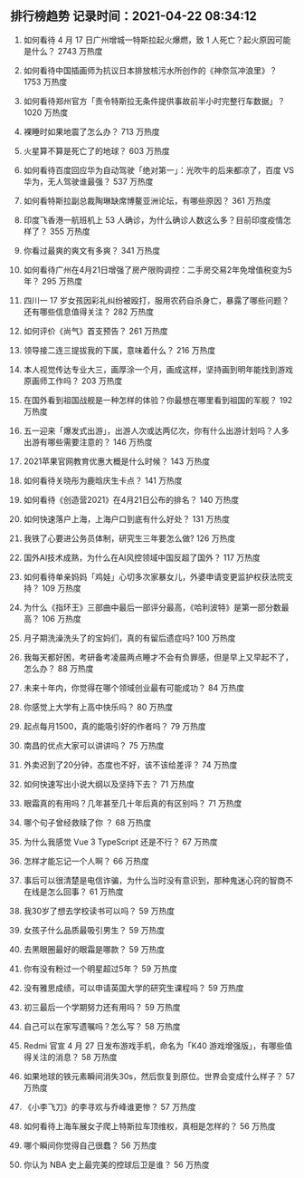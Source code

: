 
## 排行榜趋势 记录时间：2021-04-22 08:34:12
  
  1. 如何看待 4 月 17 日广州增城一特斯拉起火爆燃，致 1 人死亡？起火原因可能是什么？ 2743 万热度
    
  2. 如何看待中国插画师为抗议日本排放核污水所创作的《神奈氚冲浪里》？ 1753 万热度
    
  3. 如何看待郑州官方「责令特斯拉无条件提供事故前半小时完整行车数据」？ 1020 万热度
    
  4. 裸睡时如果地震了怎么办？ 713 万热度
    
  5. 火星算不算是死亡了的地球？ 603 万热度
    
  6. 如何看待百度回应华为自动驾驶「绝对第一」：光吹牛的后来都凉了，百度 VS 华为，无人驾驶谁最强？ 537 万热度
    
  7. 如何看特斯拉副总裁陶琳缺席博鳌亚洲论坛，有哪些原因？ 361 万热度
    
  8. 印度飞香港一航班机上 53 人确诊，为什么确诊人数这么多？目前印度疫情怎样了？ 355 万热度
    
  9. 你看过最爽的爽文有多爽？ 341 万热度
    
  10. 如何看待广州在4月21日增强了房产限购调控：二手房交易2年免增值税变为5年？ 295 万热度
    
  11. 四川一 17 岁女孩因彩礼纠纷被殴打，服用农药自杀身亡，暴露了哪些问题？还有哪些信息值得关注？ 282 万热度
    
  12. 如何评价《尚气》首支预告？ 261 万热度
    
  13. 领导接二连三提拔我的下属，意味着什么？ 216 万热度
    
  14. 本人视觉传达专业大三，画厚涂一个月，画成这样，坚持画到明年能找到游戏原画师工作吗？ 203 万热度
    
  15. 在国外看到祖国战舰是一种怎样的体验？你最想在哪里看到祖国的军舰？ 192 万热度
    
  16. 五一迎来「爆发式出游」，出游人次或达两亿次，你有什么出游计划吗？人多出游有哪些需要注意的？ 146 万热度
    
  17. 2021苹果官网教育优惠大概是什么时候？ 143 万热度
    
  18. 如何看待关晓彤为鹿晗庆生卡点？ 141 万热度
    
  19. 如何看待《创造营2021》在4月21日公布的排名？ 140 万热度
    
  20. 如何快速落户上海，上海户口到底有什么好处？ 131 万热度
    
  21. 我铁了心要进公务员体制，研究生三年要怎么做? 126 万热度
    
  22. 国外AI技术成熟，为什么在AI风控领域中国反超了国外？ 117 万热度
    
  23. 如何看待单亲妈妈「鸡娃」心切多次家暴女儿，外婆申请变更监护权获法院支持？ 109 万热度
    
  24. 为什么《指环王》三部曲中最后一部评分最高，《哈利波特》是第一部分数最高？ 106 万热度
    
  25. 月子期洗澡洗头了的宝妈们，真的有留后遗症吗? 100 万热度
    
  26. 我每天都好困，考研备考凌晨两点睡才不会有负罪感，但是早上又早起不了，怎么办？ 88 万热度
    
  27. 未来十年内，你觉得在哪个领域创业最有可能成功？ 84 万热度
    
  28. 你感觉上大学有上高中快乐吗？ 80 万热度
    
  29. 起点每月1500，真的能吸引好的作者吗？ 79 万热度
    
  30. 南昌的优点大家可以讲讲吗？ 75 万热度
    
  31. 外卖迟到了20分钟，态度也不好，该不该给差评？ 74 万热度
    
  32. 如何快速写出小说大纲以及坚持下去？ 71 万热度
    
  33. 眼霜真的有用吗？几年甚至几十年后真的有区别吗？ 71 万热度
    
  34. 哪个句子曾经救赎了你 ？ 68 万热度
    
  35. 为什么我感觉 Vue 3 TypeScript 还是不行？ 67 万热度
    
  36. 怎样才能忘记一个人啊？ 66 万热度
    
  37. 事后可以很清楚是电信诈骗，为什么当时没有意识到，那种鬼迷心窍的智商不在线是怎么回事？ 61 万热度
    
  38. 我30岁了想去学校读书可以吗？ 59 万热度
    
  39. 女孩子什么品质最吸引男生？ 59 万热度
    
  40. 去黑眼圈最好的眼霜是哪款？ 59 万热度
    
  41. 你有没有粉过一个明星超过5年？ 59 万热度
    
  42. 没有雅思成绩，可以申请英国大学的研究生课程吗？ 59 万热度
    
  43. 初三最后一个学期努力还有用吗？ 59 万热度
    
  44. 自己可以在家写遗嘱吗？怎么写？ 58 万热度
    
  45. Redmi 官宣 4 月 27 日发布游戏手机，命名为「K40 游戏增强版」，有哪些值得关注的消息？ 58 万热度
    
  46. 如果地球的铁元素瞬间消失30s，然后恢复到原位。世界会变成什么样子？ 57 万热度
    
  47. 《小李飞刀》的李寻欢与乔峰谁更惨？ 57 万热度
    
  48. 如何看待上海车展女子爬上特斯拉车顶维权，真相是怎样的？ 56 万热度
    
  49. 哪个瞬间你觉得自己很蠢？ 56 万热度
    
  50. 你认为 NBA 史上最完美的控球后卫是谁？ 56 万热度
    